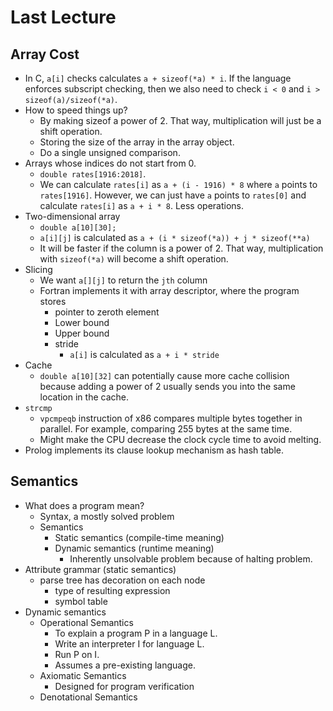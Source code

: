 # Last Lecture

## Array Cost

- In C, `a[i]` checks calculates `a + sizeof(*a) * i`. If the language enforces subscript checking, then we also need to check `i < 0` and `i > sizeof(a)/sizeof(*a)`.
- How to speed things up?
  - By making sizeof a power of 2. That way, multiplication will just be a shift operation.
  - Storing the size of the array in the array object.
  - Do a single unsigned comparison.
- Arrays whose indices do not start from 0.
  - `double rates[1916:2018]`.
  - We can calculate `rates[i]` as `a + (i - 1916) * 8` where `a` points to `rates[1916]`. However, we can just have `a` points to `rates[0]` and calculate `rates[i]` as `a + i * 8`. Less operations.
- Two-dimensional array
  - `double a[10][30];`
  - `a[i][j]` is calculated as `a + (i * sizeof(*a)) + j * sizeof(**a)`
  - It will be faster if the column is a power of 2. That way, multiplication with `sizeof(*a)` will become a shift operation.
- Slicing
  - We want `a[][j]` to return the `jth` column
  - Fortran implements it with array descriptor, where the program stores
    - pointer to zeroth element
    - Lower bound
    - Upper bound
    - stride
      - `a[i]` is calculated as `a + i * stride`
- Cache
  - `double a[10][32]` can potentially cause more cache collision because adding a power of 2 usually sends you into the same location in the cache.
- `strcmp`
  - `vpcmpeqb` instruction of x86 compares multiple bytes together in parallel. For example, comparing 255 bytes at the same time.
  - Might make the CPU decrease the clock cycle time to avoid melting.
- Prolog implements its clause lookup mechanism as hash table.

## Semantics

- What does a program mean?
  - Syntax, a mostly solved problem
  - Semantics
    - Static semantics (compile-time meaning)
    - Dynamic semantics (runtime meaning)
      - Inherently unsolvable problem because of halting problem.
- Attribute grammar (static semantics)
  - parse tree has decoration on each node
    - type of resulting expression
    - symbol table
- Dynamic semantics
  - Operational Semantics
    - To explain a program P in a language L.
    - Write an interpreter I for language L.
    - Run P on I.
    - Assumes a pre-existing language.
  - Axiomatic Semantics
    - Designed for program verification
  - Denotational Semantics
